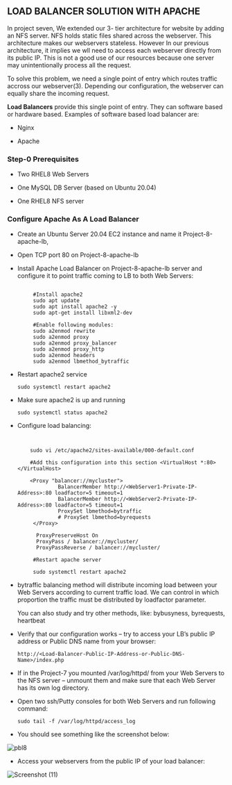 ## LOAD BALANCER SOLUTION WITH APACHE

In project seven, We extended our 3- tier architecture for website by adding an NFS server. NFS holds static files shared across the webserver. This architecture makes our webservers stateless. However In our previous architecture, it implies we wll need to access each webserver directly from its public IP. This is not a good use of our resources because one server may unintentionally process all the request. 

To solve this problem, we need a single point of entry which routes traffic accross our webserver(3). Depending our configuration, the webserver can equally share the incoming request.

**Load Balancers** provide this single point of entry. They can software based or hardware based. Examples of software based load balancer are:

- Nginx

- Apache


### Step-0 Prerequisites
- Two RHEL8 Web Servers

- One MySQL DB Server (based on Ubuntu 20.04)

- One RHEL8 NFS server


### Configure Apache As A Load Balancer

- Create an Ubuntu Server 20.04 EC2 instance and name it Project-8-apache-lb,

- Open TCP port 80 on Project-8-apache-lb

- Install Apache Load Balancer on Project-8-apache-lb server and configure it to point traffic coming to LB to both Web Servers:


  ```
    
       #Install apache2
       sudo apt update
       sudo apt install apache2 -y
       sudo apt-get install libxml2-dev

       #Enable following modules:
       sudo a2enmod rewrite
       sudo a2enmod proxy
       sudo a2enmod proxy_balancer
       sudo a2enmod proxy_http
       sudo a2enmod headers
       sudo a2enmod lbmethod_bytraffic
  ```
  
- Restart apache2 service

  `sudo systemctl restart apache2`
  
- Make sure apache2 is up and running


  `sudo systemctl status apache2`
  
- Configure load balancing:


  ```
  
  
      sudo vi /etc/apache2/sites-available/000-default.conf

      #Add this configuration into this section <VirtualHost *:80>  </VirtualHost>

      <Proxy "balancer://mycluster">
               BalancerMember http://<WebServer1-Private-IP-Address>:80 loadfactor=5 timeout=1
               BalancerMember http://<WebServer2-Private-IP-Address>:80 loadfactor=5 timeout=1
               ProxySet lbmethod=bytraffic
               # ProxySet lbmethod=byrequests
       </Proxy>

        ProxyPreserveHost On
        ProxyPass / balancer://mycluster/
        ProxyPassReverse / balancer://mycluster/

       #Restart apache server

       sudo systemctl restart apache2
  ```
  
- bytraffic balancing method will distribute incoming load between your Web Servers according to current traffic load. We can control in which proportion the traffic     must be distributed by loadfactor parameter.

  You can also study and try other methods, like: bybusyness, byrequests, heartbeat
  
  
- Verify that our configuration works – try to access your LB’s public IP address or Public DNS name from your browser:


  `http://<Load-Balancer-Public-IP-Address-or-Public-DNS-Name>/index.php`
  
- If in the Project-7 you mounted /var/log/httpd/ from your Web Servers to the NFS server – unmount them and make sure that each Web Server has its own log directory.


- Open two ssh/Putty consoles for both Web Servers and run following command:

  `sudo tail -f /var/log/httpd/access_log`

- You should see something like the screenshot below:

  
 ![pbl8](https://user-images.githubusercontent.com/52359007/165973367-d4164c5c-76f5-49cd-a7c3-853c82eea2b3.PNG)
 
 
- Access your webservers from the public IP of your load balancer:


  
 ![Screenshot (11)](https://user-images.githubusercontent.com/52359007/165973764-82ab202e-bb66-4094-83a9-b8bef5a328f8.png)  
